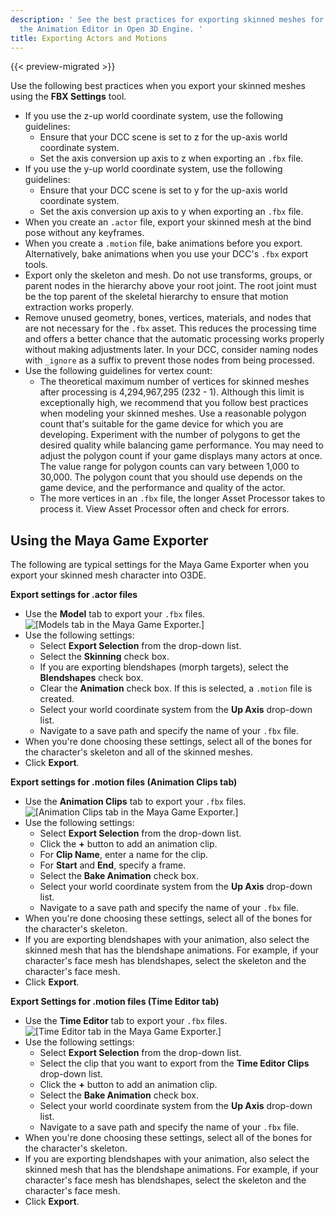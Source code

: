 ```yaml
---
description: ' See the best practices for exporting skinned meshes for actors for
  the Animation Editor in Open 3D Engine. '
title: Exporting Actors and Motions
---
```


{{< preview-migrated >}}

Use the following best practices when you export your skinned meshes using the **FBX Settings** tool\.
+ If you use the z\-up world coordinate system, use the following guidelines:
  + Ensure that your DCC scene is set to z for the up\-axis world coordinate system\.
  + Set the axis conversion up axis to z when exporting an `.fbx` file\.
+ If you use the y\-up world coordinate system, use the following guidelines:
  + Ensure that your DCC scene is set to y for the up\-axis world coordinate system\.
  + Set the axis conversion up axis to y when exporting an `.fbx` file\.
+ When you create an `.actor` file, export your skinned mesh at the bind pose without any keyframes\.
+ When you create a `.motion` file, bake animations before you export\. Alternatively, bake animations when you use your DCC's `.fbx` export tools\.
+ Export only the skeleton and mesh\. Do not use transforms, groups, or parent nodes in the hierarchy above your root joint\. The root joint must be the top parent of the skeletal hierarchy to ensure that motion extraction works properly\.
+ Remove unused geometry, bones, vertices, materials, and nodes that are not necessary for the `.fbx` asset\. This reduces the processing time and offers a better chance that the automatic processing works properly without making adjustments later\. In your DCC, consider naming nodes with `_ignore` as a suffix to prevent those nodes from being processed\.
+ Use the following guidelines for vertex count:
  + The theoretical maximum number of vertices for skinned meshes after processing is 4,294,967,295 \(232 - 1\)\. Although this limit is exceptionally high, we recommend that you follow best practices when modeling your skinned meshes\. Use a reasonable polygon count that's suitable for the game device for which you are developing\. Experiment with the number of polygons to get the desired quality while balancing game performance\. You may need to adjust the polygon count if your game displays many actors at once\. The value range for polygon counts can vary between 1,000 to 30,000\. The polygon count that you should use depends on the game device, and the performance and quality of the actor\.
  + The more vertices in an `.fbx` file, the longer Asset Processor takes to process it\. View Asset Processor often and check for errors\.

## Using the Maya Game Exporter 

The following are typical settings for the Maya Game Exporter when you export your skinned mesh character into O3DE\.

**Export settings for \.actor files**
+ Use the **Model** tab to export your `.fbx` files\.
![\[Models tab in the Maya Game Exporter.\]](/images/user-guide/actor-animation/fbx-settings-actors-model-tab.png)
+ Use the following settings:
  + Select **Export Selection** from the drop\-down list\.
  + Select the **Skinning** check box\.
  + If you are exporting blendshapes \(morph targets\), select the **Blendshapes** check box\.
  + Clear the **Animation** check box\. If this is selected, a `.motion` file is created\.
  + Select your world coordinate system from the **Up Axis** drop\-down list\.
  + Navigate to a save path and specify the name of your `.fbx` file\.
+ When you're done choosing these settings, select all of the bones for the character's skeleton and all of the skinned meshes\.
+ Click **Export**\.

**Export settings for \.motion files \(Animation Clips tab\)**
+ Use the **Animation Clips** tab to export your `.fbx` files\.
![\[Animation Clips tab in the Maya Game Exporter.\]](/images/user-guide/actor-animation/fbx-settings-motions-animation-clips-tab.png)
+ Use the following settings:
  + Select **Export Selection** from the drop\-down list\.
  + Click the **\+** button to add an animation clip\.
  + For **Clip Name**, enter a name for the clip\.
  + For **Start** and **End**, specify a frame\.
  + Select the **Bake Animation** check box\.
  + Select your world coordinate system from the **Up Axis** drop\-down list\.
  + Navigate to a save path and specify the name of your `.fbx` file\.
+ When you're done choosing these settings, select all of the bones for the character's skeleton\.
+ If you are exporting blendshapes with your animation, also select the skinned mesh that has the blendshape animations\. For example, if your character's face mesh has blendshapes, select the skeleton and the character's face mesh\.
+ Click **Export**\.

**Export Settings for \.motion files \(Time Editor tab\)**
+ Use the **Time Editor** tab to export your `.fbx` files\.
![\[Time Editor tab in the Maya Game Exporter.\]](/images/user-guide/actor-animation/fbx-settings-motions-time-editor-tab.png)
+ Use the following settings:
  + Select **Export Selection** from the drop\-down list\.
  + Select the clip that you want to export from the **Time Editor Clips** drop\-down list\.
  + Click the **\+** button to add an animation clip\.
  + Select the **Bake Animation** check box\.
  + Select your world coordinate system from the **Up Axis** drop\-down list\.
  + Navigate to a save path and specify the name of your `.fbx` file\.
+ When you're done choosing these settings, select all of the bones for the character's skeleton\.
+ If you are exporting blendshapes with your animation, also select the skinned mesh that has the blendshape animations\. For example, if your character's face mesh has blendshapes, select the skeleton and the character's face mesh\.
+ Click **Export**\.
